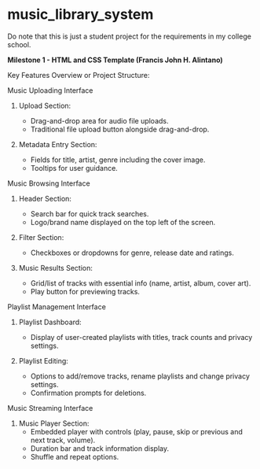 # music_library_system
Do note that this is just a student project for the requirements in my college school.

**Milestone 1 - HTML and CSS Template (Francis John H. Alintano)**

Key Features Overview or Project Structure:

Music Uploading Interface
1. Upload Section:
   - Drag-and-drop area for audio file uploads.
   - Traditional file upload button alongside drag-and-drop.

2. Metadata Entry Section:
   - Fields for title, artist, genre including the cover image.
   - Tooltips for user guidance.

Music Browsing Interface
1. Header Section:
   - Search bar for quick track searches.
   - Logo/brand name displayed on the top left of the screen.

2. Filter Section:
   - Checkboxes or dropdowns for genre, release date and ratings.

3. Music Results Section:
   - Grid/list of tracks with essential info (name, artist, album, cover art).
   - Play button for previewing tracks.

Playlist Management Interface
1. Playlist Dashboard:
   - Display of user-created playlists with titles, track counts and privacy settings.

2. Playlist Editing:
   - Options to add/remove tracks, rename playlists and change privacy settings.
   - Confirmation prompts for deletions.

Music Streaming Interface
1. Music Player Section:
   - Embedded player with controls (play, pause, skip or previous and next track, volume).
   - Duration bar and track information display.
   - Shuffle and repeat options.
